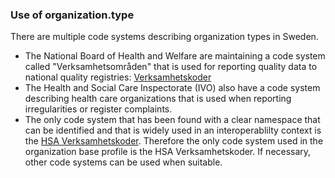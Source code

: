 ### Use of organization.type
There are multiple code systems describing organization types in Sweden. <br />
- The National Board of Health and Welfare are maintaining a code system called "Verksamhetsområden" that is used for reporting quality data to national quality registries: [Verksamhetskoder](https://www.socialstyrelsen.se/globalassets/sharepoint-dokument/dokument-webb/klassifikationer-och-koder/sjukhuskoder-kodlista-verksamhetsomraden-2006.pdf) <br />
- The Health and Social Care Inspectorate (IVO) also have a code system describing health care organizations that is used when reporting irregularities or register complaints. <br />
- The only code system that has been found with a clear namespace that can be identified and that is widely used in an interoperablilty context is the [HSA Verksamhetskoder](https://inera.atlassian.net/wiki/spaces/OIKH/pages/346560593/HSA+kodverk). Therefore the only code system used in the organization base profile is the HSA Verksamhetskoder. If necessary, other code systems can be used when suitable.
